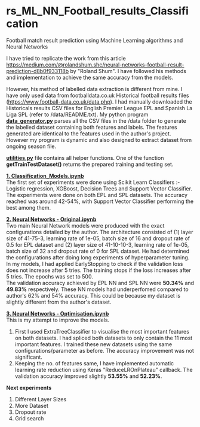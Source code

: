 # rs_ML_NN_Football_results_Classification
Football match result prediction using Machine Learning algorithms and Neural Networks

I have tried to replicate the work from this article https://medium.com/@rolandshum.shc/neural-networks-football-result-prediction-d8b0f933118b by "Roland Shum". 
I have followed his methods and implementation to achieve the same accuracy from the models.

However, his method of labelled data extraction is different from mine. I have only used data from footballdata.co.uk Historical football results files (https://www.football-data.co.uk/data.php). I had manually downloaded the Historicals results CSV files for English Premier League EPL and Spanish La Liga SPL (refer to /data/README.txt). My python program <b>[data_generator.py](data_generator.py)</b> parses all the CSV files in the /data folder to generate the labelled dataset containing both features and labels. The features generated are identical to the features used in the author's project. However my program is dynamic and also designed to extract dataset from ongoing season file.   

<b>[utilities.py](utilities.py)</b> file contains all helper functions. One of the function <b>getTrainTestDataset()</b> returns the prepared training and testing set.

<b>[ 1. Classification_Models.ipynb ](1.%20Classification%20Models.ipynb)</b><br/>
The first set of experiments were done using Scikit Learn Classifiers :- Logistic regression, XGBoost, Decision Trees and Support Vector Classifier. The experiments were done on  both EPL and SPL datasets. The accuracy reached was around 42-54%, with Support Vector Classifier performing the best among them.

<b>[ 2. Neural Networks - Original.ipynb ](2.%20Neural%20Networks%20-%20Original.ipynb)</b><br/>
Two main Neural Network models were produced with the exact configurations detailed by the author. The architecture consisted of (1) layer size of 41-75-3, learning rate of 1e-05, batch size of 16 and dropout rate of 0.5 for EPL dataset and (2) layer size of 41-10-10-3, learning rate of 1e-05, batch size of 32 and dropout rate of 0 for SPL dataset. He had determined the configurations after doing long experiments of hyperparameter tuning. 
<br/> In my models, I had applied EarlyStopping to check if the validation loss does not increase after 5 tries. The training stops if the loss increases after 5 tries. The epochs was set to 500. <br/>
The validation accuracy achieved by EPL NN and SPL NN were <b>50.34%</b> and <b>49.83%</b> respectively. These NN models had underperfomed compared to author's 62% and 54% accuracy. This could be because my dataset is slightly different from the author's dataset.

<b>[ 3. Neural Networks - Optimisation.ipynb ](3.%20Neural%20Networks%20-%20Optimisation.ipynb)</b><br/>
This is my attempt to improve the models. <br/>
1) First I used ExtraTreeClassifier to visualise the most important features on both datasets. I had spliced both datasets to only contain the 11 most important features. I trained these new datasets using the same configurations/parameter as before. The accuracy improvement was not significant.<br/>
2) Keeping the no. of features same, I have implemented automatic learning rate reduction using Keras "ReduceLROnPlateau" callback. The validation accuracy improved slightly  <b>53.55%</b> and <b>52.23%</b>.

<b>Next experiments</b></br>
1) Different Layer Sizes
2) More Dataset
3) Dropout rate
4) Grid search
